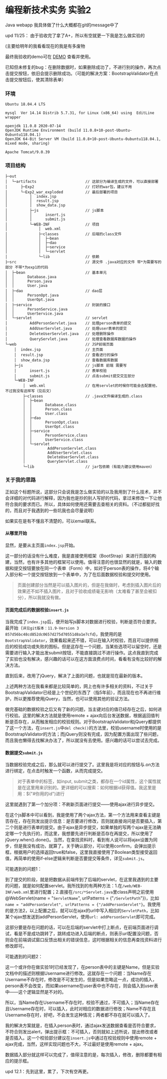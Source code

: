 # 编程新技术实务 实验2

Java webapp
我具体做了什么大概都在git的message中了

upd 11/25：
由于验收完了拿了A+，所以有空就更一下我是怎么做实验的

(主要给明年的我看看现在的我是有多废物

最终我验收的demo可在 [DEMO](49.234.84.130:8080/Exp2) 查看并使用。

已知但未修复的bug：在删除数据时，如果删除成功了，不进行别的操作，再次点击提交按钮，依旧会提示删除成功。（可能的解决方案：BootstrapValidator在点击提交按钮后，使其清除表单）

### 环境

```shell
Ubuntu 18.04.4 LTS

mysql  Ver 14.14 Distrib 5.7.31, for Linux (x86_64) using  EditLine wrapper

openjdk 11.0.8 2020-07-14
OpenJDK Runtime Environment (build 11.0.8+10-post-Ubuntu-0ubuntu118.04.1)
OpenJDK 64-Bit Server VM (build 11.0.8+10-post-Ubuntu-0ubuntu118.04.1, mixed mode, sharing)

Apache Tomcat/9.0.39
```

### 项目结构

```
├─out
│  └─artifacts                      // 这部分为编译生成的文件，可以直接部署
│      ├─Exp2                       // 打好的war包，建议不用
│      └─Exp2_war_exploded          // 最后部署的项目
│          │  index.jsp
│          │  result.jsp
│          │  show_data.jsp
│          ├─js                     // js脚本
│          │      insert.js
│          │      submit.js
│          └─WEB-INF				// 项目
│              │  web.xml
│              ├─classes			// 后端的class文件
│              │  ├─bean
│              │  ├─dao
│              │  ├─service
│              │  └─servlet
│              └─lib				// 依赖
├─src								// 源文件 .java对应的文件 带*为需要写的部分 不带*为exp1的代码
│  ├─bean							// 基本单元
│  │      Database.java
│  │      Person.java
│  │      User.java
│  ├─dao							// dao层
│  │      PersonOpt.java
│  │      UserOpt.java
│  ├─service						// 封装的接口
│  │      PersonService.java
│  │      UserService.java
│  └─servlet						// servlet
│          AddPersonServlet.java	// 处理person表单的提交
│          AddUserServlet.java		// 处理user表单的提交
│          DeleteUserServlet.java	// 处理删除操作
│          QueryServlet.java		// 处理查看数据库数据的操作
└─web								// JSP前端页面
    │  index.jsp					// 主页面
    │  result.jsp					// 查看进行的操作
    │  show_data.jsp				// 查看数据库数据
    ├─js							// js脚本 前端 需要写
    │      insert.js				// 表单校验
    │      submit.js				// 点击submit提交交互部分
    └─WEB-INF
        │  web.xml					// 在用servlet的时候你可能会去配置他，不过我没有这样写（见后文）
        ├─classes					// .java文件编译生成的.class
        │  ├─bean
        │  │      Database.class
        │  │      Person.class
        │  │      User.class
        │  ├─dao
        │  │      PersonOpt.class
        │  │      UserOpt.class
        │  ├─service
        │  │      PersonService.class
        │  │      UserService.class
        │  └─servlet
        │          AddPersonServlet.class
        │          AddUserServlet.class
        │          DeleteUserServlet.class
        │          QueryServlet.class
        └─lib						// jar包依赖（有能力建议使用maven）
```

### 关于我的思路

正如这个标题所说，这部分只会说我是怎么做实验的以及我用到了什么技术，并不会详细的对代码进行解释，因为我也是抄的别人写好的代码，拿过来修改一下让他符合我的要求而已。所以，具体如何使用还需要去查相关的资料。（不过都挺好找的，而且对于我遇到的一些坑我也会尽量说明）

如果实在是有不懂且不清楚的，可以email联系。

#### 从哪里开始

显然，是要从主页面`index.jsp`开始。

这一部分的话没有什么难度，我是直接使用框架（BootStrap）来进行页面的构建，当然，也有许多其他的框架可以使用。值得注意的也很显然的就是，输入的数据和提交按钮要放在同一个表单（Form）中，如对于person表的操作，将4个输入部分和一个提交按钮放到一个表单中，为了在后面数据校验和提交时使用。

> 页面创建部分当然是可以插入图片的，但是在我做时，考虑到插入图片后的效果还不如不插入图片，且对于验收成绩毫无影响（太难看了甚至会被扣分），所以我就没有做。

#### 页面完成后的数据校验`insert.js`

当我完成了`index.jsp`后，便开始写js脚本对数据进行校验，判断是否符合要求。最开始（`详见git版本：11.9-Version 3 857d56bc48cd852dc0657d275d70551d8a1e7cfd`)，我使用的是`BootstrapValidator`，效果看起来还不错，可以在输入时校验，而且可以提供相应的校验成功或失败的图标。但是这存在一个问题，当某些选项可以留空时，还是需要进行输入才能出发submit按钮，不能直接跳过不进行操作。这点我直到完成了实验也没有解决，感兴趣的话可以在这方面浪费点时间，看看有没有比较好的解决方法。

直到后来，改用了jQuery，解决了上面的问题，也就是现在最新的版本。

上述两种方法在我看来都是比较简单的，网上也有许多相关的资料，不过关于BootstrapValidator已经是上个世纪的东西了（指5年前），而且现在也不再进行维护，所以更推荐使用jQuery，当然，也可以使用其他的验证方法。

做完基础的数据校验之后又有了新的问题，当主键对应的值已经存在之后，如何进行校验。这里的解决方法就是使用remote + ajax向后台发送数据，根据返回值判断是否存在，从而触发相应的校验规则。对于BootstrapValidator和jQuery都提供了这一个方法，在`insert.js`中`del check()`的方法里，校验username时使用的是BootstrapValidator的方法；而jQuery则没有完成，因为配置方面出现了些问题，而且我也懒得去找解决办法了，所以就没有去使用。感兴趣的话可以尝试去完成。

#### 数据提交`submit.js`

当数据校验完成之后，那么就可以进行提交了。这里我是将对应的按钮与.on方法进行绑定，在点击时触发一个函数，从而完成提交。

> 对于表单中的标签，如input, submit之类，都存在一个id属性，这个属性就是在这里用来识别的。更详细的可以搜索：如何根据id获得值。我这里是用：$("#你用的id")进行

这里就遇到了第一个加分项：不刷新页面进行提交——使用ajax进行异步提交。

在这个js脚本中可以看到，我是使用了两个ajax方法，第一个方法用来查看主键是否存在，存在则发出提示信息：是否要进行修改，否则就直接询问是否要插入，第二个则是进行表单的提交。由于ajax是异步提交，如果单独的写两个ajax是无法确定哪一个先执行的，而这里，我想要先进行判断是否存在再提交，所以使用了jQuery.when().done()。当然，在查找资料时，看到有人说可以将ajax设置为同步，但是我没有成功，就算了。关于确认部分，可以使用confirm，会弹出提示框，根据用户的选择返回true和false，这里我直接使用了Boolean类型接受返回值，再简单的使用if-else逻辑来判断是否要提交等条件，详见`submit.js`。

可能遇到的问题1：

到了提交的阶段，就是把数据从前端传到了后端的servlet，在这里我遇到的主要的问题，就是如何配置servlet。我所找到的有两种方法：1.在`/web/WEB-INF/web.xml`里进行配置；2.直接在`/src/*Servlet.java`里class声明之前使用@WebServlet(name = "`ServletName`", urlPatterns = {"`/ServletPath`"})，比如`name = "addPersonServlet", urlPatterns = {"/addPersonServlet"}`。我使用的是方法2，以上配置之后，就可以在ajax的url中写入相应的`ServletPath`，比如某个ajax想发送到addPersonServlet，使用`url: addPersonServlet`即可完成。

这部分要是存在问题的话，可以在后端的servlet中打上断点，在前端页面进行调试，看是不是成功跳转了，跳转成功进入后端的断点，则表示url配置没问题，否则会在前端调试窗口反馈出相关的错误信息，这时根据相关的信息再查找资料进行修改即可。

可能遇到的问题2：

这一个或许你在做实验1时已经发现了，在person表中的主键是Name，但是实验文档中的描述则根据Username进行修改。这就存在一个问题：当Name存在Username不存在时，修改是不可发生的，但是如果忽略这一点，成功的插入，person表不会改变，而如果username在user表中也不存在，则会插入到user表中——这个逻辑显然是不对的。

所以，当Name存在Username不存在时，校验不通过，不可插入；当Name存在且Username存在时，可以插入，此时对相应的数据进行修改；Name不存在且Username存在时，好吧，不会发生这种情况；两者都不存在就可以插入了。

我的解决方案就是，在插入person表时，通过ajax发送数据查看是否符合要求，不符合则发出alert，弹出提示框：不可插入，否则就如上述所说，提出修改或者是否插入。这一个校验部分建议在`insert.js`中通过在校验规则中使用remote + ajax完成，当然，这样实现问题也不大，不过最好是使用remote + ajax。

数据插入部分就这样可以完成了，值得注意的是，每次插入，修改，删除都要有相应的提示框。

upd 12.1：先到这里，累了，下次有空再更。

